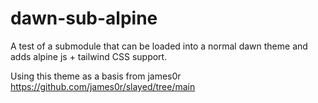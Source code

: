# dawn-sub-alpine
A test of a submodule that can be loaded into a normal dawn theme and adds alpine js + tailwind CSS support.

Using this theme as a basis from james0r
https://github.com/james0r/slayed/tree/main
